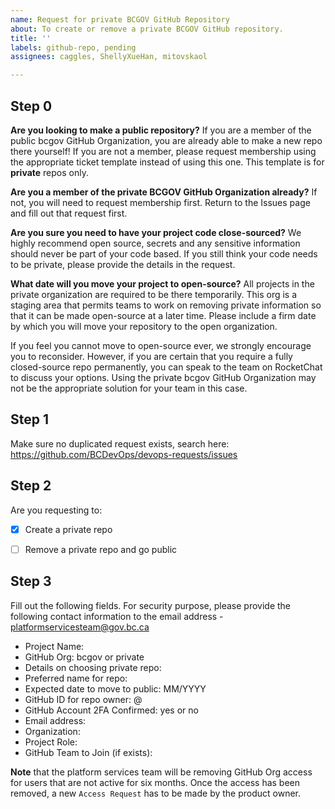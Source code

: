 ```yaml
---
name: Request for private BCGOV GitHub Repository
about: To create or remove a private BCGOV GitHub repository.
title: ''
labels: github-repo, pending
assignees: caggles, ShellyXueHan, mitovskaol

---
```


## Step 0

**Are you looking to make a public repository?**
If you are a member of the public bcgov GitHub Organization, you are already able to make a new repo there yourself!
If you are not a member, please request membership using the appropriate ticket template instead of using this one.
This template is for **private** repos only.

**Are you a member of the private BCGOV GitHub Organization already?**
If not, you will need to request membership first. Return to the Issues page and fill out that request first.

**Are you sure you need to have your project code close-sourced?**
We highly recommend open source, secrets and any sensitive information should never be part of your code based. 
If you still think your code needs to be private, please provide the details in the request.

**What date will you move your project to open-source?**
All projects in the private organization are required to be there temporarily. 
This org is a staging area that permits teams to work on removing private information so that it can be made open-source at a later time. 
Please include a firm date by which you will move your repository to the open organization.

If you feel you cannot move to open-source ever, we strongly encourage you to reconsider.
However, if you are certain that you require a fully closed-source repo permanently, you can speak to the team on RocketChat to discuss your options.
Using the private bcgov GitHub Organization may not be the appropriate solution for your team in this case.

## Step 1
Make sure no duplicated request exists, search here:
https://github.com/BCDevOps/devops-requests/issues


## Step 2
Are you requesting to:
- [x] Create a private repo
- [ ] Remove a private repo and go public


## Step 3
Fill out the following fields. For security purpose, please provide the following contact information to the email address - platformservicesteam@gov.bc.ca

* Project Name: 
* GitHub Org: bcgov or private
* Details on choosing private repo: 
* Preferred name for repo: 
* Expected date to move to public: MM/YYYY
* GitHub ID for repo owner: @
* GitHub Account 2FA Confirmed: yes or no
* Email address: 
* Organization: 
* Project Role: 
* GitHub Team to Join (if exists): 


**Note** that the platform services team will be removing GitHub Org access for users that are not active for six months. Once the access has been removed, a new `Access Request` has to be made by the product owner.
